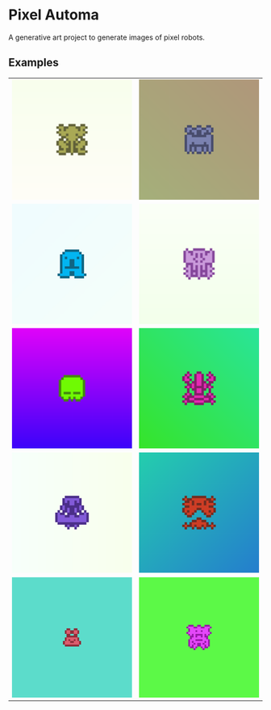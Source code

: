 # Pixel Automa

A generative art project to generate images of pixel robots.

## Examples
<table>
  <tr>
    <td><img src="https://github.com/ryanwiesjahn/pixel-automa/blob/master/examples/pixel-automa-94.png?raw=true"></td>
    <td><img src="https://github.com/ryanwiesjahn/pixel-automa/blob/master/examples/pixel-automa-474.png?raw=true"></td>
  </tr>
  <tr>
    <td><img src="https://github.com/ryanwiesjahn/pixel-automa/blob/master/examples/pixel-automa-51512.png?raw=true"></td>
    <td><img src="https://github.com/ryanwiesjahn/pixel-automa/blob/master/examples/pixel-automa-57584.png?raw=true"></td>
  </tr>
  <tr>
    <td><img src="https://github.com/ryanwiesjahn/pixel-automa/blob/master/examples/pixel-automa-78016.png?raw=true"></td>
    <td><img src="https://github.com/ryanwiesjahn/pixel-automa/blob/master/examples/pixel-automa-345820563933128.png?raw=true"></td>
  </tr>
  <tr>
    <td><img src="https://github.com/ryanwiesjahn/pixel-automa/blob/master/examples/pixel-automa-1177899110710765.png?raw=true"></td>
    <td><img src="https://github.com/ryanwiesjahn/pixel-automa/blob/master/examples/pixel-automa-1941224243287391.8.png?raw=true"></td>
  </tr>
  <tr>
    <td><img src="https://github.com/ryanwiesjahn/pixel-automa/blob/master/examples/pixel-automa-7150781945604074.png?raw=true"></td>
    <td><img src="https://github.com/ryanwiesjahn/pixel-automa/blob/master/examples/pixel-automa-7961190934410196.png?raw=true"></td>
  </tr>
</table>
